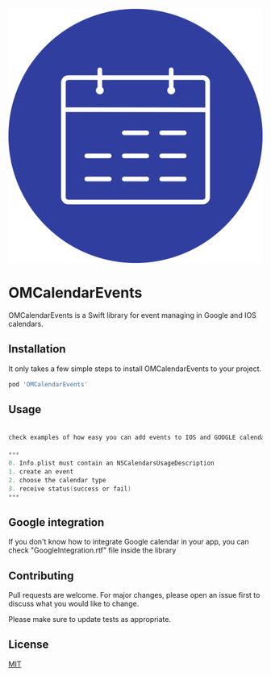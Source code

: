 ![](Images/calendar_icon.jpg)
# OMCalendarEvents

OMCalendarEvents is a Swift library for event managing in Google and IOS calendars.

## Installation

It only takes a few simple steps to install OMCalendarEvents to your project.

```bash
pod 'OMCalendarEvents'
```

## Usage

```swift

check examples of how easy you can add events to IOS and GOOGLE calendars

***
0. Info.plist must contain an NSCalendarsUsageDescription
1. create an event
2. choose the calendar type
3. receive status(success or fail)
***
```

## Google integration
If you don't know how to integrate Google calendar in your app, you can check "GoogleIntegration.rtf" file inside the library

## Contributing
Pull requests are welcome. For major changes, please open an issue first to discuss what you would like to change.

Please make sure to update tests as appropriate.

## License
[MIT](https://github.com/OSTAPMARCHENKO/OMCalendarEvents/blob/0.0.5/LICENSE)
